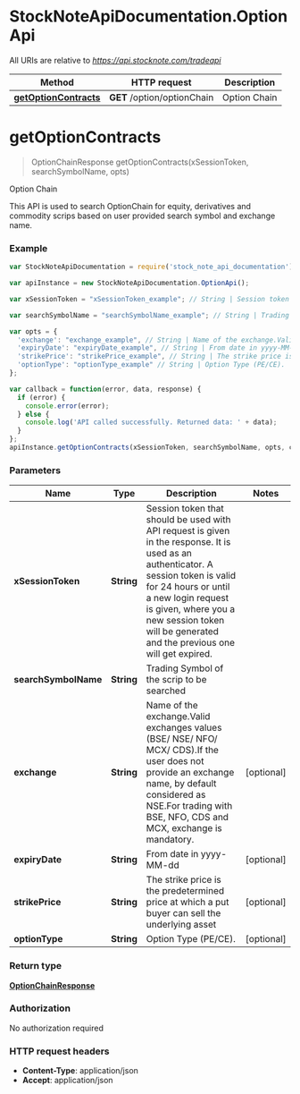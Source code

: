 # StockNoteApiDocumentation.OptionApi

All URIs are relative to *https://api.stocknote.com/tradeapi*

Method | HTTP request | Description
------------- | ------------- | -------------
[**getOptionContracts**](OptionApi.md#getOptionContracts) | **GET** /option/optionChain | Option Chain


<a name="getOptionContracts"></a>
# **getOptionContracts**
> OptionChainResponse getOptionContracts(xSessionToken, searchSymbolName, opts)

Option Chain

This API is used to search OptionChain for  equity, derivatives and commodity scrips based on user provided search symbol and exchange name.

### Example
```javascript
var StockNoteApiDocumentation = require('stock_note_api_documentation');

var apiInstance = new StockNoteApiDocumentation.OptionApi();

var xSessionToken = "xSessionToken_example"; // String | Session token that should be used with API request is given in the response. It is used as an authenticator. A session token is valid for 24 hours or until a new login request is given, where you a new session token will be generated and the previous one will get expired.

var searchSymbolName = "searchSymbolName_example"; // String | Trading Symbol of the scrip to be searched

var opts = { 
  'exchange': "exchange_example", // String | Name of the exchange.Valid exchanges values (BSE/ NSE/ NFO/ MCX/ CDS).If the user does not provide an exchange name, by default considered as NSE.For trading with BSE, NFO, CDS and MCX, exchange is mandatory.
  'expiryDate': "expiryDate_example", // String | From date in yyyy-MM-dd
  'strikePrice': "strikePrice_example", // String | The strike price is the predetermined price at which a put buyer can sell the underlying asset
  'optionType': "optionType_example" // String | Option Type (PE/CE). 
};

var callback = function(error, data, response) {
  if (error) {
    console.error(error);
  } else {
    console.log('API called successfully. Returned data: ' + data);
  }
};
apiInstance.getOptionContracts(xSessionToken, searchSymbolName, opts, callback);
```

### Parameters

Name | Type | Description  | Notes
------------- | ------------- | ------------- | -------------
 **xSessionToken** | **String**| Session token that should be used with API request is given in the response. It is used as an authenticator. A session token is valid for 24 hours or until a new login request is given, where you a new session token will be generated and the previous one will get expired. | 
 **searchSymbolName** | **String**| Trading Symbol of the scrip to be searched | 
 **exchange** | **String**| Name of the exchange.Valid exchanges values (BSE/ NSE/ NFO/ MCX/ CDS).If the user does not provide an exchange name, by default considered as NSE.For trading with BSE, NFO, CDS and MCX, exchange is mandatory. | [optional] 
 **expiryDate** | **String**| From date in yyyy-MM-dd | [optional] 
 **strikePrice** | **String**| The strike price is the predetermined price at which a put buyer can sell the underlying asset | [optional] 
 **optionType** | **String**| Option Type (PE/CE).  | [optional] 

### Return type

[**OptionChainResponse**](OptionChainResponse.md)

### Authorization

No authorization required

### HTTP request headers

 - **Content-Type**: application/json
 - **Accept**: application/json

